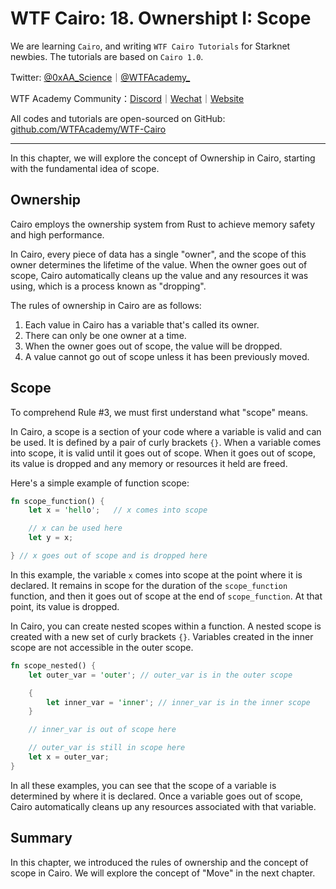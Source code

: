 # WTF Cairo: 18. Ownershipt I: Scope

We are learning `Cairo`, and writing `WTF Cairo Tutorials` for Starknet newbies. The tutorials are based on `Cairo 1.0`.

Twitter: [@0xAA_Science](https://twitter.com/0xAA_Science)｜[@WTFAcademy_](https://twitter.com/WTFAcademy_)

WTF Academy Community：[Discord](https://discord.gg/5akcruXrsk)｜[Wechat](https://docs.google.com/forms/d/e/1FAIpQLSe4KGT8Sh6sJ7hedQRuIYirOoZK_85mizdw7vA1-YjodgJ-A/viewform?usp=sf_link)｜[Website](https://wtf.academy)

All codes and tutorials are open-sourced on GitHub: [github.com/WTFAcademy/WTF-Cairo](https://github.com/WTFAcademy/WTF-Cairo)

---

In this chapter, we will explore the concept of Ownership in Cairo, starting with the fundamental idea of scope.

## Ownership

Cairo employs the ownership system from Rust to achieve memory safety and high performance. 

In Cairo, every piece of data has a single "owner", and the scope of this owner determines the lifetime of the value. When the owner goes out of scope, Cairo automatically cleans up the value and any resources it was using, which is a process known as "dropping".

The rules of ownership in Cairo are as follows:

1. Each value in Cairo has a variable that's called its owner.
2. There can only be one owner at a time.
3. When the owner goes out of scope, the value will be dropped.
4. A value cannot go out of scope unless it has been previously moved.

## Scope

To comprehend Rule #3, we must first understand what "scope" means. 

In Cairo, a scope is a section of your code where a variable is valid and can be used. It is defined by a pair of curly brackets `{}`. When a variable comes into scope, it is valid until it goes out of scope. When it goes out of scope, its value is dropped and any memory or resources it held are freed.

Here's a simple example of function scope:

```rust
fn scope_function() {
    let x = 'hello';   // x comes into scope

    // x can be used here
    let y = x;

} // x goes out of scope and is dropped here
```

In this example, the variable `x` comes into scope at the point where it is declared. It remains in scope for the duration of the `scope_function` function, and then it goes out of scope at the end of `scope_function`. At that point, its value is dropped.

In Cairo, you can create nested scopes within a function. A nested scope is created with a new set of curly brackets `{}`. Variables created in the inner scope are not accessible in the outer scope. 

```rust
fn scope_nested() {
    let outer_var = 'outer'; // outer_var is in the outer scope

    {
        let inner_var = 'inner'; // inner_var is in the inner scope
    }

    // inner_var is out of scope here

    // outer_var is still in scope here
    let x = outer_var;
}
```

In all these examples, you can see that the scope of a variable is determined by where it is declared. Once a variable goes out of scope, Cairo automatically cleans up any resources associated with that variable.


## Summary

In this chapter, we introduced the rules of ownership and the concept of scope in Cairo. We will explore the concept of "Move" in the next chapter.
